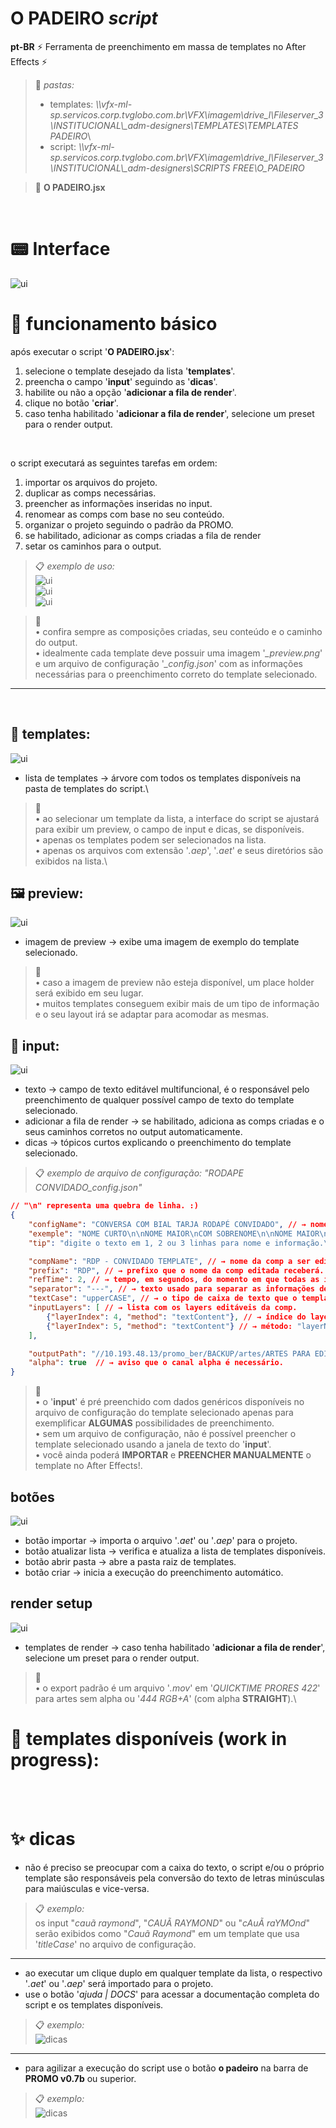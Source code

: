 # O PADEIRO *script*

**pt-BR** ⚡ Ferramenta de preenchimento em massa de templates no After Effects ⚡

> 📂 *pastas:*
> - templates: *\\\\vfx-ml-sp.servicos.corp.tvglobo.com.br\VFX\imagem\drive_l\Fileserver_3\INSTITUCIONAL\\_adm-designers\TEMPLATES\TEMPLATES PADEIRO*\
> - script: *\\\\vfx-ml-sp.servicos.corp.tvglobo.com.br\VFX\imagem\drive_l\Fileserver_3\INSTITUCIONAL\\_adm-designers\SCRIPTS FREE\O_PADEIRO*

> 📑 **O PADEIRO.jsx**

<br/>

# 📟 Interface
![ui](images/o_padeiro_ui.png)

# 📌 funcionamento básico

após executar o script '**O PADEIRO.jsx**':
1. selecione o template desejado da lista '**templates**'.
2. preencha o campo '**input**' seguindo as '**dicas**'.
3. habilite ou não a opção '**adicionar a fila de render**'.
4. clique no botão '**criar**'.
5. caso tenha habilitado '**adicionar a fila de render**', selecione um preset para o render output.

<br/>

o script executará as seguintes tarefas em ordem:
1. importar os arquivos do projeto.
2. duplicar as comps necessárias.
3. preencher as informações inseridas no input.
4. renomear as comps com base no seu conteúdo.
5. organizar o projeto seguindo o padrão da PROMO.
6. se habilitado, adicionar as comps criadas a fila de render
7. setar os caminhos para o output.

> 📋 *exemplo de uso:*\
> ![ui](gifs/ui_1.gif)\
> ![ui](gifs/ui_2.gif)\
> ![ui](gifs/ui_3.gif)

> 🚩\
> • confira sempre as composições criadas, seu conteúdo e o caminho do output.\
> • idealmente cada template deve possuir uma imagem '*_preview.png*' e um arquivo de configuração '*_config.json*' com as informações necessárias para o preenchimento correto do template selecionado.

---

  <br/>

## 📑 templates:
![ui](images/templates_ui.png)

- lista de templates → árvore com todos os templates disponíveis na pasta de templates do script.\

> 🚩\
> • ao selecionar um template da lista, a interface do script se ajustará para exibir um preview, o campo de input e dicas, se disponíveis.\
> • apenas os templates podem ser selecionados na lista.\
> • apenas os arquivos com extensão '*.aep*', '*.aet*' e seus diretórios são exibidos na lista.\

## 🖼️ preview:
![ui](images/preview_ui.png)

- imagem de preview → exibe uma imagem de exemplo do template selecionado.

> 🚩\
> • caso a imagem de preview não esteja disponível, um place holder será exibido em seu lugar.\
> • muitos templates conseguem exibir mais de um tipo de informação e o seu layout irá se adaptar para acomodar as mesmas.

## 📝 input:
![ui](images/input_ui.png)

- texto → campo de texto editável multifuncional, é o responsável pelo preenchimento de qualquer possível campo de texto do template selecionado.
- adicionar a fila de render → se habilitado, adiciona as comps criadas e o seus caminhos corretos no output automaticamente.
- dicas → tópicos curtos explicando o preenchimento do template selecionado.

> 📋 *exemplo de arquivo de configuração:* *"RODAPE CONVIDADO_config.json"*

```json
// "\n" representa uma quebra de linha. :)
{
	"configName": "CONVERSA COM BIAL TARJA RODAPÉ CONVIDADO", // → nome da configuração
	"exemple": "NOME CURTO\n\nNOME MAIOR\nCOM SOBRENOME\n\nNOME MAIOR\nCOM SOBRENOME\n---\nINFORMAÇÃO", // → texto preenchido de exemplo na janela de texto do input
	"tip": "digite o texto em 1, 2 ou 3 linhas para nome e informação.\n\nuse 1 linha com '---' para separar nome e informação.\n\nuse 1 linha vazia para separar mais de 1 versão do mesmo template selecionado.\n\nuse os controles nos efeitos do layer 'ctrl'.", // → texto com as dicas de preenchimento

	"compName": "RDP - CONVIDADO TEMPLATE", // → nome da comp a ser editada.
	"prefix": "RDP", // → prefixo que o nome da comp editada receberá.
	"refTime": 2, // → tempo, em segundos, do momento em que todas as infos preenchidas estão visíveis na comp.
	"separator": "---", // → texto usado para separar as informações de tipos diferentes.
	"textCase": "upperCASE", // → o tipo de caixa de texto que o template deve receber: "upperCASE", "lowerCase" ou "titleCase".
	"inputLayers": [ // → lista com os layers editáveis da comp.
		{"layerIndex": 4, "method": "textContent"}, // → índice do layer: 1, 2, 3, etc.
		{"layerIndex": 5, "method": "textContent"} // → método: "layerName" renomeia o layer ou "textContent" preenche o conteúdo de um layer de texto.
	],

	"outputPath": "//10.193.48.13/promo_ber/BACKUP/artes/ARTES PARA EDICAO/CONVERSA COM BIAL/CONVIDADOS", // → caminho padrão do output.
	"alpha": true  // → aviso que o canal alpha é necessário.
}
```
> 🚩\
> • o '**input**' é pré preenchido com dados genéricos disponíveis no arquivo de configuração do template selecionado apenas para exemplificar **ALGUMAS** possibilidades de preenchimento.\
> • sem um arquivo de configuração, não é possível preencher o template selecionado usando a janela de texto do '**input**'.\
> • você ainda poderá **IMPORTAR** e **PREENCHER MANUALMENTE** o template no After Effects!.

## botões
![ui](images/botoes_ui.png)

- botão importar → importa o arquivo '*.aet*' ou '*.aep*' para o projeto.
- botão atualizar lista → verifica e atualiza a lista de templates disponíveis.
- botão abrir pasta → abre a pasta raiz de templates.
- botão criar → inicia a execução do preenchimento automático.

## render setup
![ui](images/render_ui.png)

- templates de render → caso tenha habilitado '**adicionar a fila de render**', selecione um preset para o render output.

> 🚩\
> • o export padrão é um arquivo '*.mov*' em '*QUICKTIME PRORES 422*' para artes sem alpha ou '*444 RGB+A*' (com alpha **STRAIGHT**).\


# 🧾 templates disponíveis (work in progress):



<br><br>

# ✨ dicas

- não é preciso se preocupar com a caixa do texto, o script e/ou o próprio template são responsáveis pela conversão do texto de letras minúsculas para maiúsculas e vice-versa.

> 📋 *exemplo:*\
> os input "*cauã raymond*", "*CAUÃ RAYMOND*" ou "*cAuÃ raYMOnd*" serão exibidos como "*Cauã Raymond*" em um template que usa '*titleCase*' no arquivo de configuração.

---

- ao executar um clique duplo em qualquer template da lista, o respectivo '*.aet*' ou '*.aep*' será importado para o projeto.
- use o botão '*ajuda | DOCS*' para acessar a documentação completa do script e os templates disponíveis.

> 📋 *exemplo:*\
> ![dicas](images/dicas_2.png)

---

- para agilizar a execução do script use o botão **o padeiro** na barra de **PROMO v0.7b** ou superior.
> 📋 *exemplo:*\
> ![dicas](gifs/dica_1.gif)

